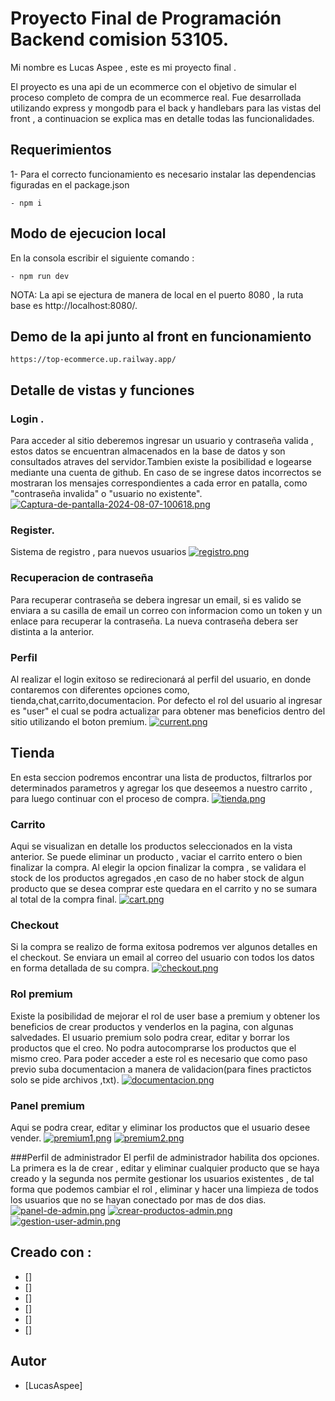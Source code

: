 # Proyecto Final de Programación Backend comision 53105.

Mi nombre es Lucas Aspee , este es mi proyecto final .

El proyecto es una api de un ecommerce con el objetivo de simular el proceso completo de compra de un ecommerce real. Fue desarrollada utilizando express y mongodb para el back y handlebars para las vistas del front , a continuacion se explica mas en detalle todas las funcionalidades.


## Requerimientos


1- Para el correcto funcionamiento es necesario instalar las dependencias figuradas en el package.json
```
- npm i
```


## Modo de ejecucion local
En la consola escribir el siguiente comando :
```
- npm run dev
```

NOTA: La api se ejectura de manera de local en el puerto 8080 , la ruta base es http://localhost:8080/.


## Demo de la api junto al front en funcionamiento

```
https://top-ecommerce.up.railway.app/

```
## Detalle de vistas y funciones

### Login .
Para acceder al sitio deberemos ingresar un usuario y contraseña valida , estos datos se encuentran almacenados en la base de datos y son consultados atraves del servidor.Tambien existe la posibilidad e logearse mediante una cuenta de github.
En caso de se ingrese datos incorrectos se mostraran los mensajes correspondientes a cada error en patalla, como "contraseña invalida" o "usuario no existente".
[![Captura-de-pantalla-2024-08-07-100618.png](https://i.postimg.cc/k4NRY9sM/Captura-de-pantalla-2024-08-07-100618.png)](https://postimg.cc/623QTkFF)

### Register.
Sistema de registro , para nuevos usuarios
[![registro.png](https://i.postimg.cc/v8kw291B/registro.png)](https://postimg.cc/z3CQVyFZ)

### Recuperacion de contraseña
Para recuperar contraseña se debera ingresar un email, si es valido se enviara a su casilla de email un correo con informacion como un token y un enlace para recuperar la contraseña. La nueva contraseña debera ser distinta a la anterior. 

### Perfil
Al realizar el login exitoso se redirecionará al perfil del usuario, en donde contaremos con diferentes opciones como, tienda,chat,carrito,documentacion. 
Por defecto el rol del usuario al ingresar  es "user" el cual se podra actualizar para obtener mas beneficios dentro del sitio utilizando el boton premium.
[![current.png](https://i.postimg.cc/SRs8n3Ly/current.png)](https://postimg.cc/XGRXh2Dh)

## Tienda
En esta seccion podremos encontrar una lista de productos, filtrarlos por determinados parametros y agregar los que deseemos a nuestro carrito , para luego continuar con el proceso de compra.
[![tienda.png](https://i.postimg.cc/GmQyjbMc/tienda.png)](https://postimg.cc/211ykNRJ)

### Carrito
Aqui se visualizan en detalle los productos seleccionados en la vista anterior. Se puede eliminar un producto , vaciar el carrito entero o bien finalizar la compra. Al elegir la opcion finalizar la compra , se validara el stock de los productos agregados
,en caso  de no haber stock de algun producto que se desea comprar este quedara en el carrito y no se sumara al total de la compra final.
[![cart.png](https://i.postimg.cc/QMCHk19b/cart.png)](https://postimg.cc/xkrf9kPJ)

### Checkout
Si la compra se realizo de forma exitosa podremos ver algunos detalles en el checkout. Se enviara un email al correo del usuario con todos los datos en forma detallada de su compra.
[![checkout.png](https://i.postimg.cc/7ZWx4ch3/checkout.png)](https://postimg.cc/Xr9Mcswq)

### Rol premium
Existe la posibilidad de mejorar el rol de user base a premium y obtener los beneficios de crear productos y venderlos en la pagina, con algunas salvedades. El usuario premium solo podra crear, editar y borrar los productos que el creo. No podra autocomprarse los productos que el mismo creo.
Para poder acceder a este rol es necesario que como paso previo suba documentacion a manera de validacion(para fines practictos solo se pide archivos ,txt).
[![documentacion.png](https://i.postimg.cc/wx0ZnN7J/documentacion.png)](https://postimg.cc/Th5tDpjY)

### Panel premium
Aqui se podra crear, editar y eliminar los productos que el usuario desee vender.
[![premium1.png](https://i.postimg.cc/cLYD1t4F/premium1.png)](https://postimg.cc/dhsR41CC)
[![premium2.png](https://i.postimg.cc/j2LXpLFQ/premium2.png)](https://postimg.cc/H81X5sHV)

###Perfil de administrador
El perfil de administrador habilita dos opciones. La primera es la de crear , editar y eliminar cualquier producto que se haya creado y la segunda nos permite gestionar los usuarios existentes , de tal forma que podemos cambiar el rol , eliminar y hacer una limpieza de todos los usuarios que no se hayan conectado por mas de dos dias.
[![panel-de-admin.png](https://i.postimg.cc/hjWc9923/panel-de-admin.png)](https://postimg.cc/jWXpTJ0z)
[![crear-productos-admin.png](https://i.postimg.cc/rwsVcydg/crear-productos-admin.png)](https://postimg.cc/68sJfXfG)
[![gestion-user-admin.png](https://i.postimg.cc/ZqyJBfxd/gestion-user-admin.png)](https://postimg.cc/4KZDjQMf)





## Creado con :

* [] 
* [] 
* [] 
* [] 
* [] 
* [] 


## Autor

- [LucasAspee]

